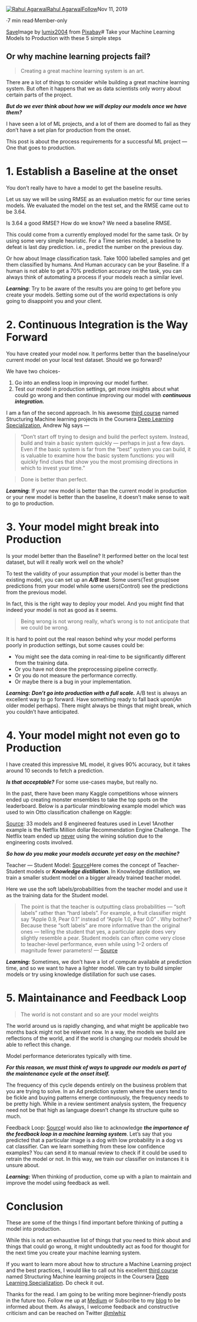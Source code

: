 [![Rahul Agarwal](https://miro.medium.com/fit/c/96/96/1*Ihl-t4w_lAH1zfqN-2THDw.jpeg)](https://mlwhiz.medium.com/?source=post_page-----35aa55e3a43c--------------------------------)[Rahul Agarwal](https://mlwhiz.medium.com/?source=post_page-----35aa55e3a43c--------------------------------)[Follow](https://medium.com/m/signin?actionUrl=https%3A%2F%2Fmedium.com%2F_%2Fsubscribe%2Fuser%2Fe8cce06956c9&operation=register&redirect=https%3A%2F%2Ftowardsdatascience.com%2Ftake-your-machine-learning-models-to-production-with-these-5-simple-steps-35aa55e3a43c&user=Rahul+Agarwal&userId=e8cce06956c9&source=post_page-e8cce06956c9----35aa55e3a43c---------------------follow_byline-----------)Nov 11, 2019

·7 min read·Member-only

[Save](https://medium.com/m/signin?actionUrl=https%3A%2F%2Fmedium.com%2F_%2Fbookmark%2Fp%2F35aa55e3a43c&operation=register&redirect=https%3A%2F%2Ftowardsdatascience.com%2Ftake-your-machine-learning-models-to-production-with-these-5-simple-steps-35aa55e3a43c&source=--------------------------bookmark_header-----------)![]()Image by [lumix2004](https://pixabay.com/users/lumix2004-3890388/?utm_source=link-attribution&utm_medium=referral&utm_campaign=image&utm_content=1873078) from [Pixabay](https://pixabay.com/?utm_source=link-attribution&utm_medium=referral&utm_campaign=image&utm_content=1873078)# Take your Machine Learning Models to Production with these 5 simple steps

## Or why machine learning projects fail?


> Creating a great machine learning system is an art.
> 
> 

There are a lot of things to consider while building a great machine learning system. But often it happens that we as data scientists only worry about certain parts of the project.

***But do we ever think about how we will deploy our models once we have them?***

I have seen a lot of ML projects, and a lot of them are doomed to fail as they don’t have a set plan for production from the onset.

This post is about the process requirements for a successful ML project — One that goes to production.

# 1. Establish a Baseline at the onset

You don’t really have to have a model to get the baseline results.

Let us say we will be using RMSE as an evaluation metric for our time series models. We evaluated the model on the test set, and the RMSE came out to be 3.64.

Is 3.64 a good RMSE? How do we know? We need a baseline RMSE.

This could come from a currently employed model for the same task. Or by using some very simple heuristic. For a Time series model, a baseline to defeat is last day prediction. i.e., predict the number on the previous day.

Or how about Image classification task. Take 1000 labelled samples and get them classified by humans. And Human accuracy can be your Baseline. If a human is not able to get a 70% prediction accuracy on the task, you can always think of automating a process if your models reach a similar level.

***Learning***: Try to be aware of the results you are going to get before you create your models. Setting some out of the world expectations is only going to disappoint you and your client.

# 2. Continuous Integration is the Way Forward

![]()You have created your model now. It performs better than the baseline/your current model on your local test dataset. Should we go forward?

We have two choices-

1. Go into an endless loop in improving our model further.
2. Test our model in production settings, get more insights about what could go wrong and then continue improving our model with ***continuous integration.***

I am a fan of the second approach. In his awesome [third course](https://click.linksynergy.com/link?id=lVarvwc5BD0&offerid=467035.11421702016&type=2&murl=https%3A%2F%2Fwww.coursera.org%2Flearn%2Fmachine-learning-projects) named Structuring Machine learning projects in the Coursera [Deep Learning Specialization](https://click.linksynergy.com/deeplink?id=lVarvwc5BD0&mid=40328&murl=https%3A%2F%2Fwww.coursera.org%2Fspecializations%2Fdeep-learning), Andrew Ng says —


> “Don’t start off trying to design and build the perfect system. Instead, build and train a basic system quickly — perhaps in just a few days. Even if the basic system is far from the “best” system you can build, it is valuable to examine how the basic system functions: you will quickly find clues that show you the most promising directions in which to invest your time.”
> 
> 


> Done is better than perfect.
> 
> 

***Learning***: If your new model is better than the current model in production or your new model is better than the baseline, it doesn’t make sense to wait to go to production.

# 3. Your model might break into Production

Is your model better than the Baseline? It performed better on the local test dataset, but will it really work well on the whole?

To test the validity of your assumption that your model is better than the existing model, you can set up an ***A/B test***. Some users(Test group)see predictions from your model while some users(Control) see the predictions from the previous model.

In fact, this is the right way to deploy your model. And you might find that indeed your model is not as good as it seems.


> Being wrong is not wrong really, what’s wrong is to not anticipate that we could be wrong.
> 
> 

It is hard to point out the real reason behind why your model performs poorly in production settings, but some causes could be:

* You might see the data coming in real-time to be significantly different from the training data.
* Or you have not done the preprocessing pipeline correctly.
* Or you do not measure the performance correctly.
* Or maybe there is a bug in your implementation.

***Learning:*** ***Don’t go into production with a full scale.*** A/B test is always an excellent way to go forward. Have something ready to fall back upon(An older model perhaps). There might always be things that might break, which you couldn’t have anticipated.

# 4. Your model might not even go to Production

I have created this impressive ML model, it gives 90% accuracy, but it takes around 10 seconds to fetch a prediction.

***Is that acceptable?*** For some use-cases maybe, but really no.

In the past, there have been many Kaggle competitions whose winners ended up creating monster ensembles to take the top spots on the leaderboard. Below is a particular mindblowing example model which was used to win Otto classification challenge on Kaggle:

![]()[Source](https://www.kaggle.com/c/otto-group-product-classification-challenge/discussion/14335): 33 models and 8 engineered features used in Level 1Another example is the Netflix Million dollar Recommendation Engine Challenge. The Netflix team ended up [never](https://www.wired.com/2012/04/netflix-prize-costs/) using the wining solution due to the engineering costs involved.

***So how do you make your models accurate yet easy on the machine?***

![]()Teacher — Student Model: [Source](/knowledge-distillation-simplified-dd4973dbc764)Here comes the concept of Teacher-Student models or ***Knowledge distillation***. In Knowledge distillation, we train a smaller student model on a bigger already trained teacher model.

Here we use the soft labels/probabilities from the teacher model and use it as the training data for the Student model.


> The point is that the teacher is outputting class probabilities — “soft labels” rather than “hard labels”. For example, a fruit classifier might say “Apple 0.9, Pear 0.1” instead of “Apple 1.0, Pear 0.0” . Why bother? Because these “soft labels” are more informative than the original ones — telling the student that yes, a particular apple does very slightly resemble a pear. Student models can often come very close to teacher-level performance, even while using 1–2 orders of magnitude fewer parameters! — [Source](https://www.quora.com/What-is-a-teacher-student-model-in-a-Convolutional-neural-network)
> 
> 

***Learning:*** Sometimes, we don’t have a lot of compute available at prediction time, and so we want to have a lighter model. We can try to build simpler models or try using knowledge distillation for such use cases.

# 5. Maintainance and Feedback Loop


> The world is not constant and so are your model weights
> 
> 

The world around us is rapidly changing, and what might be applicable two months back might not be relevant now. In a way, the models we build are reflections of the world, and if the world is changing our models should be able to reflect this change.

![]()Model performance deteriorates typically with time.

***For this reason, we must think of ways to upgrade our models as part of the maintenance cycle at the onset itself.***

The frequency of this cycle depends entirely on the business problem that you are trying to solve. In an Ad prediction system where the users tend to be fickle and buying patterns emerge continuously, the frequency needs to be pretty high. While in a review sentiment analysis system, the frequency need not be that high as language doesn’t change its structure quite so much.

![]()Feedback Loop: [Source](https://www.clarifai.com/blog/closing-the-loop-how-feedback-loops-help-to-maintain-quality-long-term-ai-results)I would also like to acknowledge ***the importance of the feedback loop in a machine learning system***. Let’s say that you predicted that a particular image is a dog with low probability in a dog vs cat classifier. Can we learn something from these low confidence examples? You can send it to manual review to check if it could be used to retrain the model or not. In this way, we train our classifier on instances it is unsure about.

***Learning:*** When thinking of production, come up with a plan to maintain and improve the model using feedback as well.

# Conclusion

These are some of the things I find important before thinking of putting a model into production.

While this is not an exhaustive list of things that you need to think about and things that could go wrong, it might undoubtedly act as food for thought for the next time you create your machine learning system.

If you want to learn more about how to structure a Machine Learning project and the best practices, I would like to call out his excellent [third course](https://coursera.pxf.io/7mKnnY) named Structuring Machine learning projects in the Coursera [Deep Learning Specialization](https://coursera.pxf.io/7mKnnY). Do check it out.

Thanks for the read. I am going to be writing more beginner-friendly posts in the future too. Follow me up at [Medium](https://medium.com/@rahul_agarwal?source=post_page---------------------------) or Subscribe to my [blog](http://eepurl.com/dbQnuX?source=post_page---------------------------) to be informed about them. As always, I welcome feedback and constructive criticism and can be reached on Twitter [@mlwhiz](https://twitter.com/MLWhiz?source=post_page---------------------------)

